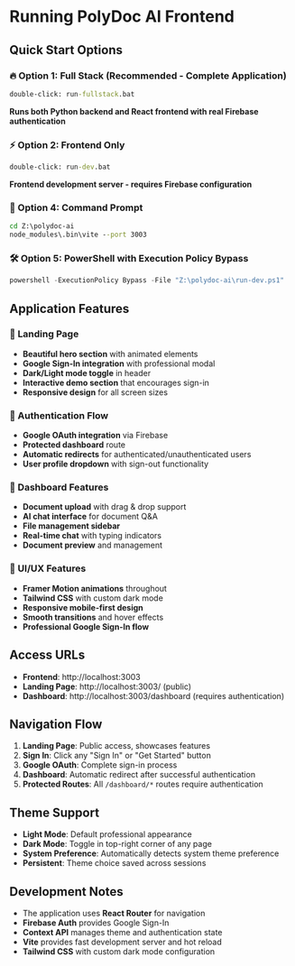 # Running PolyDoc AI Frontend

## Quick Start Options

### 🔥 Option 1: Full Stack (Recommended - Complete Application)
```cmd
double-click: run-fullstack.bat
```
**Runs both Python backend and React frontend with real Firebase authentication**

### ⚡ Option 2: Frontend Only
```cmd
double-click: run-dev.bat
```
**Frontend development server - requires Firebase configuration**

### 🔧 Option 4: Command Prompt
```cmd
cd Z:\polydoc-ai
node_modules\.bin\vite --port 3003
```

### 🛠️ Option 5: PowerShell with Execution Policy Bypass
```powershell
powershell -ExecutionPolicy Bypass -File "Z:\polydoc-ai\run-dev.ps1"
```

## Application Features

### 🌟 Landing Page
- **Beautiful hero section** with animated elements
- **Google Sign-In integration** with professional modal
- **Dark/Light mode toggle** in header
- **Interactive demo section** that encourages sign-in
- **Responsive design** for all screen sizes

### 🔐 Authentication Flow
- **Google OAuth integration** via Firebase
- **Protected dashboard** route
- **Automatic redirects** for authenticated/unauthenticated users
- **User profile dropdown** with sign-out functionality

### 📄 Dashboard Features
- **Document upload** with drag & drop support
- **AI chat interface** for document Q&A
- **File management sidebar** 
- **Real-time chat** with typing indicators
- **Document preview** and management

### 🎨 UI/UX Features  
- **Framer Motion animations** throughout
- **Tailwind CSS** with custom dark mode
- **Responsive mobile-first design**
- **Smooth transitions** and hover effects
- **Professional Google Sign-In flow**

## Access URLs

- **Frontend**: http://localhost:3003
- **Landing Page**: http://localhost:3003/ (public)
- **Dashboard**: http://localhost:3003/dashboard (requires authentication)

## Navigation Flow

1. **Landing Page**: Public access, showcases features
2. **Sign In**: Click any "Sign In" or "Get Started" button
3. **Google OAuth**: Complete sign-in process  
4. **Dashboard**: Automatic redirect after successful authentication
5. **Protected Routes**: All `/dashboard/*` routes require authentication

## Theme Support

- **Light Mode**: Default professional appearance
- **Dark Mode**: Toggle in top-right corner of any page
- **System Preference**: Automatically detects system theme preference
- **Persistent**: Theme choice saved across sessions

## Development Notes

- The application uses **React Router** for navigation
- **Firebase Auth** provides Google Sign-In
- **Context API** manages theme and authentication state
- **Vite** provides fast development server and hot reload
- **Tailwind CSS** with custom dark mode configuration
